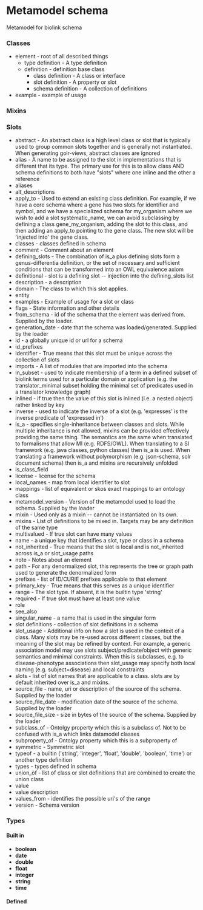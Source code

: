 # Metamodel schema


Metamodel for biolink schema

### Classes

 * element - root of all described things
    * type definition - A type definition
    * definition - definition base class
       * class definition - A class or interface
       * slot definition - A property or slot
       * schema definition - A collection of definitions
 * example - example of usage
### Mixins

### Slots

 * abstract - An abstract class is a high level class or slot that is typically used to group common slots together and is generally not instantiated. When generating golr-views, abstract classes are ignored
 * alias - A name to be assigned to the slot in implementations that is different that its type.  The primary use for this is to allow class AND schema definitions to both have "slots" where one inline and the other a reference
 * aliases
 * alt_descriptions
 * apply_to - Used to extend an existing class definition. For example, if we have a core schema where a gene has two slots for identifier and symbol, and we have a specialized schema for my_organism where we wish to add a slot systematic_name, we can avoid subclassing by defining a class gene_my_organism, adding the slot to this class, and then adding an apply_to pointing to the gene class. The new slot will be 'injected into' the gene class.
 * classes - classes defined in schema
 * comment - Comment about an element
 * defining_slots - The combination of is_a plus defining slots form a genus-differentia definition, or the set of necessary and sufficient conditions that can be transformed into an OWL equivalence axiom
 * definitional - slot is a defining slot -- injection into the defining_slots list
 * description - a description
 * domain - The class to which this slot applies.
 * entity
 * examples - Example of usage for a slot or class
 * flags - State information and other details
 * from_schema - id of the schema that the element was derived from.  Supplied by the loader.
 * generation_date - date that the schema was loaded/generated.  Supplied by the loader
 * id - a globally unique id or url for a schema
 * id_prefixes
 * identifier - True means that this slot must be unique across the collection of slots
 * imports - A list of modules that are imported into the schema
 * in_subset - used to indicate membership of a term in a defined subset of biolink terms used for a particular domain or application (e.g. the translator_minimal subset holding the minimal set of predicates used in a translator knowledge graph)
 * inlined - if true then the value of this slot is inlined (i.e. a nested object) rather linked by key
 * inverse - used to indicate the inverse of a slot (e.g. 'expresses' is the inverse predicate of 'expressed in')
 * is_a - specifies single-inheritance between classes and slots. While multiple inheritance is not allowed, mixins can be provided effectively providing the same thing. The semantics are the same when translated to formalisms that allow MI (e.g. RDFS/OWL). When translating to a SI framework (e.g. java classes, python classes) then is_a is used. When translating a framework without polymorphism (e.g. json-schema, solr document schema) then is_a and mixins are recursively unfolded
 * is_class_field
 * license - license for the schema
 * local_names - map from local identifier to slot
 * mappings - list of equivalent or skos exact mappings to an ontology class
 * metamodel_version - Version of the metamodel used to load the schema. Supplied by the loader
 * mixin - Used only as a mixin -- cannot be instantiated on its own.
 * mixins - List of definitions to be mixed in. Targets may be any definition of the same type
 * multivalued - If true slot can have many values
 * name - a unique key that identifies a slot, type or class in a schema
 * not_inherited - True means that the slot is local and is not_inherited across is_a or slot_usage paths
 * note - Notes about an element
 * path - For any denormalized slot, this represents the tree or graph path used to generate the denormalized form
 * prefixes - list of ID/CURIE prefixes applicable to that element
 * primary_key - True means that this serves as a unique identifier
 * range - The slot type.  If absent, it is the builtin type 'string'
 * required - If true slot must have at least one value
 * role
 * see_also
 * singular_name - a name that is used in the singular form
 * slot definitions - collection of slot definitions in a schema
 * slot_usage - Additional info on how a slot is used in the context of a class. Many slots may be re-used across different classes, but the meaning of the slot may be refined by context. For example, a generic association model may use slots subject/predicate/object with generic semantics and minimal constraints. When this is subclasses, e.g. to disease-phenotype associations then slot_usage may specify both local naming (e.g. subject=disease) and local constraints
 * slots - list of slot names that are applicable to a class. slots are by default inherited over is_a and mixins.
 * source_file - name, uri or description of the source of the schema.  Supplied by the loader
 * source_file_date - modification date of the source of the schema.  Supplied by the loader
 * source_file_size - size in bytes of the source of the schema.  Supplied by the loader
 * subclass_of - Ontolgy property which this is a subclass of. Not to be confused with is_a which links datamodel classes
 * subproperty_of - Ontolgy property which this is a subproperty of
 * symmetric - Symmetric slot
 * typeof - a builtin ('string', 'integer', 'float', 'double', 'boolean', 'time') or another type definition
 * types - types defined in schema
 * union_of - list of class or slot definitions that are combined to create the union class
 * value
 * value description
 * values_from - identifies the possible uri's of the range
 * version - Schema version
### Types

#### Built in

 * **boolean**
 * **date**
 * **double**
 * **float**
 * **integer**
 * **string**
 * **time**
#### Defined

